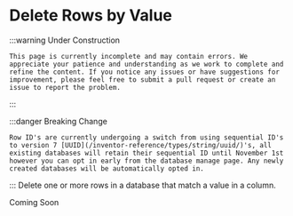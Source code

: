 # Delete Rows by Value

:::warning Under Construction

    This page is currently incomplete and may contain errors. We appreciate your patience and understanding as we work to complete and refine the content. If you notice any issues or have suggestions for improvement, please feel free to submit a pull request or create an issue to report the problem.

:::

:::danger Breaking Change

    Row ID's are currently undergoing a switch from using sequential ID's to version 7 [UUID](/inventor-reference/types/string/uuid/)'s, all existing databases will retain their sequential ID until November 1st however you can opt in early from the database manage page. Any newly created databases will be automatically opted in.

:::
Delete one or more rows in a database that match a value in a column.

Coming Soon